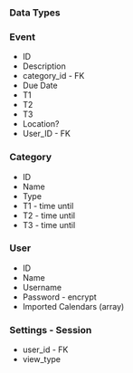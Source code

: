 
### Data Types

### Event
- ID
- Description
- category_id - FK
- Due Date
- T1
- T2
- T3
- Location?
- User_ID - FK

### Category
- ID
- Name
- Type
- T1 - time until
- T2 - time until
- T3 - time until

### User
- ID
- Name
- Username
- Password - encrypt
- Imported Calendars (array)

### Settings - Session
- user_id - FK
- view_type

